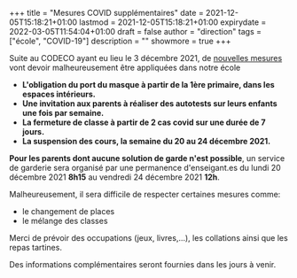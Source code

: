 +++
title       = "Mesures COVID supplémentaires"
date        = 2021-12-05T15:18:21+01:00
lastmod     = 2021-12-05T15:18:21+01:00
expirydate  = 2022-03-05T11:54:04+01:00
draft       = false
author      = "direction"
tags        = ["école", "COVID-19"]
description = ""
showmore    = true
+++

Suite au CODECO ayant eu lieu le 3 décembre 2021, de [nouvelles mesures](http://www.enseignement.be/index.php?page=26823&do_id=8631) vont devoir malheureusement être appliquées dans notre école<!--more-->

* **L'obligation du port du masque à partir de la 1ère primaire, dans les espaces intérieurs.**
* **Une invitation aux parents à réaliser des autotests sur leurs enfants une fois par semaine.**
* **La fermeture de classe à partir de 2 cas covid sur une durée de 7 jours.**
* **La suspension des cours, la semaine du 20 au 24 décembre 2021.**

**Pour les parents dont aucune solution de garde n'est possible**, un service de garderie sera organisé par une permanence d'enseigant.es du lundi 20 décembre 2021 **8h15** au vendredi 24 décembre 2021 **12h**.

Malheureusement, il sera difficile de respecter certaines mesures comme:

* le changement de places
* le mélange des classes

Merci de prévoir des occupations (jeux, livres,...), les collations ainsi que les repas tartines.

Des informations complémentaires seront fournies dans les jours à venir.
